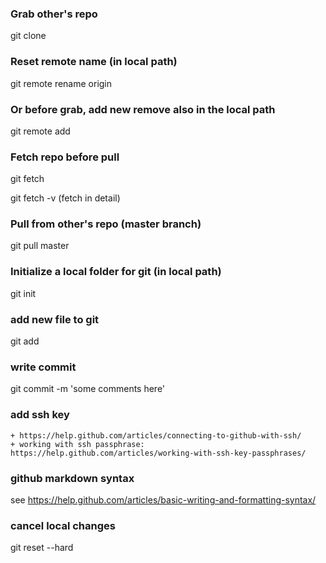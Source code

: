 ### Grab other's repo
git clone <local path>

### Reset remote name (in local path)
git remote rename origin <new name>

### Or before grab, add new remove also in the local path
git remote add <remotename> <github repo URL>

### Fetch repo before pull
git fetch <remotename>

git fetch <remotename> -v (fetch in detail)

### Pull from other's repo (master branch)
git pull <remotename> master

### Initialize a local folder for git (in local path)
git init

### add new file to git
git add <filename>

### write commit
git commit -m 'some comments here'

### add ssh key
	+ https://help.github.com/articles/connecting-to-github-with-ssh/
	+ working with ssh passphrase: https://help.github.com/articles/working-with-ssh-key-passphrases/

### github markdown syntax
see https://help.github.com/articles/basic-writing-and-formatting-syntax/

### cancel local changes
git reset --hard